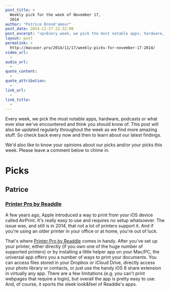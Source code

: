 ```yaml
---
post_title: >
  Weekly pick for the week of November 17,
  2014
author: "Patrice Brend'amour"
post_date: 2014-11-17 22:32:00
post_excerpt: "<p>Every week, we pick the most notable apps, hardware, podcasts or what ever else we've encountered and think you should know of. This post will also be updated regularly throughout the week as we find more amazing stuff. So check back every now and then to learn about our latest findings.</p><p>Our picks this week:</p><ul><li>Printer Pro by Readdle</li></ul>"
layout: post
permalink: >
  http://macuser.pro/2014/11/17/weekly-picks-for-november-17-2014/
video_url:
  - 
audio_url:
  - 
quote_content:
  - 
quote_attribution:
  - 
link_url:
  - 
link_title:
  - 
---
```


Every week, we pick the most notable apps, hardware, podcasts or what ever else we've encountered and think you should know of. This post will also be updated regularly throughout the week as we find more amazing stuff. So check back every now and then to learn about our latest findings.

We'd also like to know your opinions about our picks and/or your picks this week. Please leave a comment below to chime in.

# Picks

## Patrice

### [Printer Pro by Readdle][readdle]

A few years ago, Apple introduced a way to print from your iOS device called AirPrint. It's really easy to use and requires no setup whatsoever. The issue was, and still is in 2014, that not a lot of printers support it. And if you're using an older printer in your office or at home, you're out of luck.

That's where [Printer Pro by Readdle][readdle] comes in handy. After you've set up your printer, either directly (if you own one of the huge number of supported printers) or by installing a little helper app on your Mac/PC, the universal app offers you a number of ways to print your documents. You can access files stored in your Dropbox or iCloud Drive, directly access your photo library or contacts, or just use the handy iOS 8 share extension in virtually any app.
There are a few limitations (e.g. you can't print webpages that require a login), but overall the app is pretty easy to use. And, of course, it sports the sleek look&amp;feel of Readdle's apps.

[readdle]: https://itunes.apple.com/app/printer-pro-print-documents/id393313223?mt=8&amp;ign-mpt=uo%3D4